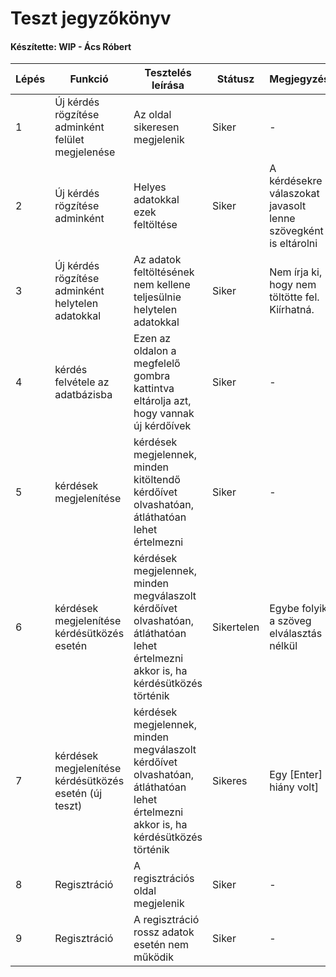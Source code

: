 # Teszt jegyzőkönyv
#### Készítette: WIP - Ács Róbert

Lépés | Funkció | Tesztelés leírása | Státusz | Megjegyzés | Aláírás | Időpont
--- | --- | --- | --- | --- | --- | --- 
1 | Új kérdés rögzítése adminként felület megjelenése | Az oldal sikeresen megjelenik | Siker | - | Ács Róbert | 2021.12.12
2 | Új kérdés rögzítése adminként | Helyes adatokkal ezek feltöltése | Siker | A kérdésekre válaszokat javasolt lenne szövegként is eltárolni | Ács Róbert | 2021.12.12
3 | Új kérdés rögzítése adminként helytelen adatokkal | Az adatok feltöltésének nem kellene teljesülnie helytelen adatokkal | Siker | Nem írja ki, hogy nem töltötte fel. Kiírhatná. | Ács Róbert | 2021.12.12
4 | kérdés felvétele az adatbázisba | Ezen az oldalon a megfelelő gombra kattintva eltárolja azt, hogy vannak új kérdőívek | Siker | - | Ács Róbert | 2021.12.12
5 | kérdések megjelenítése | kérdések megjelennek, minden kitöltendő kérdőívet olvashatóan, átláthatóan lehet értelmezni | Siker | - | Ács Róbert | 2021.12.12
6 | kérdések megjelenítése kérdésütközés esetén | kérdések megjelennek, minden megválaszolt kérdőívet olvashatóan, átláthatóan lehet értelmezni akkor is, ha kérdésütközés történik | Sikertelen | Egybe folyik a szöveg elválasztás nélkül | Ács Róbert | 2021.12.12
7 | kérdések megjelenítése kérdésütközés esetén (új teszt) | kérdések megjelennek, minden megválaszolt kérdőívet olvashatóan, átláthatóan lehet értelmezni akkor is, ha kérdésütközés történik | Sikeres | Egy [Enter] hiány volt] | Ács Róbert | 2021.12.12
8 | Regisztráció | A regisztrációs oldal megjelenik | Siker | - | Ács Róbert | 2021.12.12
9 | Regisztráció | A regisztráció rossz adatok esetén nem működik | Siker | - | Ács Róbert | 2021.12.12
